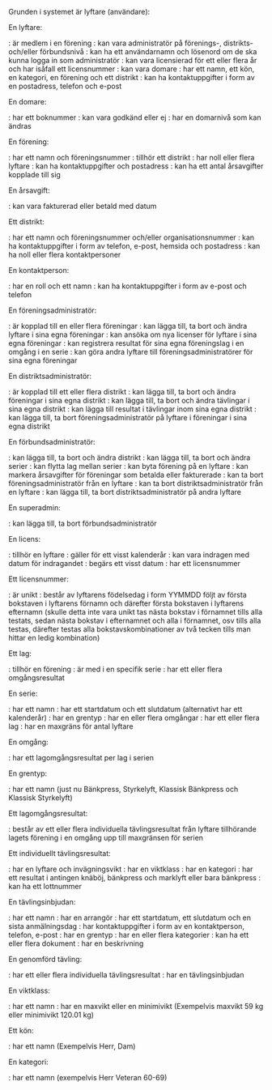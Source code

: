 Grunden i systemet är lyftare (användare):

En lyftare:

: är medlem i en förening
: kan vara administratör på förenings-, distrikts- och/eller förbundsnivå
: kan ha ett användarnamn och lösenord om de ska kunna logga in som administratör
: kan vara licensierad för ett eller flera år och har isåfall ett licensnummer
: kan vara domare
: har ett namn, ett kön, en kategori, en förening och ett distrikt
: kan ha kontaktuppgifter i form av en postadress, telefon och e-post

En domare:

: har ett boknummer
: kan vara godkänd eller ej
: har en domarnivå som kan ändras

En förening: 

: har ett namn och föreningsnummer
: tillhör ett distrikt
: har noll eller flera lyftare
: kan ha kontaktuppgifter och postadress
: kan ha ett antal årsavgifter kopplade till sig

En årsavgift:

: kan vara fakturerad eller betald med datum

Ett distrikt:

: har ett namn och föreningsnummer och/eller organisationsnummer
: kan ha kontaktuppgifter i form av telefon, e-post, hemsida och postadress
: kan ha noll eller flera kontaktpersoner

En kontaktperson:

: har en roll och ett namn
: kan ha kontaktuppgifter i form av e-post och telefon

En föreningsadministratör:

: är kopplad till en eller flera föreningar
: kan lägga till, ta bort och ändra lyftare i sina egna föreningar
: kan ansöka om nya licenser för lyftare i sina egna föreningar
: kan registrera resultat för sina egna föreningslag i en omgång i en serie
: kan göra andra lyftare till föreningsadministratörer för sina egna föreningar

En distriktsadministratör:

: är kopplad till ett eller flera distrikt
: kan lägga till, ta bort och ändra föreningar i sina egna distrikt
: kan lägga till, ta bort och ändra tävlingar i sina egna distrikt
: kan lägga till resultat i tävlingar inom sina egna distrikt
: kan lägga till, ta bort föreningsadministratör på lyftare i föreningar i sina egna distrikt

En förbundsadministratör:

: kan lägga till, ta bort och ändra distrikt
: kan lägga till, ta bort och ändra serier
: kan flytta lag mellan serier
: kan byta förening på en lyftare
: kan markera årsavgifter för föreningar som betalda eller fakturerade
: kan ta bort föreningsadministratör från en lyftare
: kan ta bort distriktsadministratör från en lyftare
: kan lägga till, ta bort distriktsadministratör på andra lyftare

En superadmin:

: kan lägga till, ta bort förbundsadministratör

En licens:

: tillhör en lyftare
: gäller för ett visst kalenderår
: kan vara indragen med datum för indragandet
: begärs ett visst datum
: har ett licensnummer

Ett licensnummer:

: är unikt
: består av lyftarens födelsedag i form YYMMDD följt av första bokstaven i lyftarens förnamn och därefter första bokstaven i lyftarens efternamn (skulle detta inte vara unikt tas nästa bokstav i förnamnet tills alla testats, sedan nästa bokstav i efternamnet och alla i förnamnet, osv tills alla testas, därefter testas alla bokstavskombinationer av två tecken tills man hittar en ledig kombination)

Ett lag:

: tillhör en förening
: är med i en specifik serie
: har ett eller flera omgångsresultat

En serie:

: har ett namn
: har ett startdatum och ett slutdatum (alternativt har ett kalenderår)
: har en grentyp
: har en eller flera omgångar
: har ett eller flera lag
: har en maxgräns för antal lyftare

En omgång:

: har ett lagomgångsresultat per lag i serien

En grentyp:

: har ett namn (just nu Bänkpress, Styrkelyft, Klassisk Bänkpress och Klassisk Styrkelyft)

Ett lagomgångsresultat:

: består av ett eller flera individuella tävlingsresultat från lyftare tillhörande lagets förening i en omgång upp till maxgränsen för serien

Ett individuellt tävlingsresultat:

: har en lyftare och invägningsvikt
: har en viktklass
: har en kategori
: har ett resultat i antingen knäböj, bänkpress och marklyft eller bara bänkpress
: kan ha ett lottnummer

En tävlingsinbjudan:

: har ett namn
: har en arrangör
: har ett startdatum, ett slutdatum och en sista anmälningsdag
: har kontaktuppgifter i form av en kontaktperson, telefon, e-post
: har en grentyp
: har en eller flera kategorier
: kan ha ett eller flera dokument
: har en beskrivning

En genomförd tävling:

: har ett eller flera individuella tävlingsresultat
: har en tävlingsinbjudan

En viktklass:

: har ett namn
: har en maxvikt eller en minimivikt (Exempelvis maxvikt 59 kg eller minimivikt 120.01 kg)

Ett kön:

: har ett namn (Exempelvis Herr, Dam)

En kategori:

: har ett namn (exempelvis Herr Veteran 60-69)